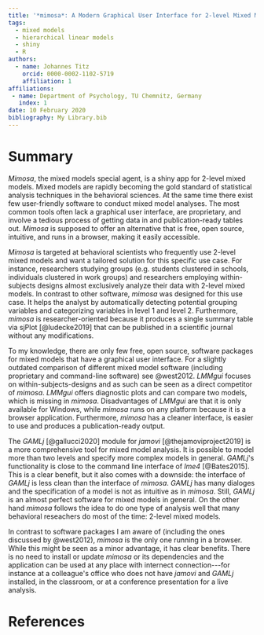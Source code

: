```yaml
---
title: '*mimosa*: A Modern Graphical User Interface for 2-level Mixed Models'
tags:
  - mixed models
  - hierarchical linear models
  - shiny
  - R
authors:
  - name: Johannes Titz
    orcid: 0000-0002-1102-5719
    affiliation: 1
affiliations:
 - name: Department of Psychology, TU Chemnitz, Germany
   index: 1
date: 10 February 2020
bibliography: My Library.bib
---
```


# Summary
*Mimosa*, the mixed models special agent, is a shiny app for 2-level mixed models. Mixed models are rapidly becoming the gold standard of statistical analysis techniques in the behavioral sciences. At the same time there exist few user-friendly software to conduct mixed model analyses. The most common tools often lack a graphical user interface, are proprietary, and involve a tedious process of getting data in and publication-ready tables out. *Mimosa* is supposed to offer an alternative that is free, open source, intuitive, and runs in a browser, making it easily accessible.

*Mimosa* is targeted at behavioral scientists who frequently use 2-level mixed models and want a tailored solution for this specific use case. For instance, researchers studying groups (e.g. students clustered in schools, individuals clustered in work groups) and researchers employing within-subjects designs almost exclusively analyze their data with 2-level mixed models. In contrast to other software, *mimosa* was designed for this use case. It helps the analyst by automatically detecting potential grouping variables and categorizing variables in level 1 and level 2. Furthermore, *mimosa* is researcher-oriented because it produces a single summary table via sjPlot [@ludecke2019] that can be published in a scientific journal without any modifications.

To my knowledge, there are only few free, open source, software packages for mixed models that have a graphical user interface. For a slightly outdated comparison of different mixed model software (including proprietary and command-line software) see @west2012. *LMMgui* focuses on within-subjects-designs and as such can be seen as a direct competitor of *mimosa*. *LMMgui* offers diagnostic plots and can compare two models, which is missing in *mimosa*. Disadvantages of *LMMgui* are that it is only available for Windows, while *mimosa* runs on any platform because it is a browser application. Furthermore, *mimosa* has a cleaner interface, is easier to use and produces a publication-ready output.

The *GAMLj* [@gallucci2020] module for *jamovi* [@thejamoviproject2019] is a more comprehensive tool for mixed model analysis. It is possible to model more than two levels and specify more complex models in general. *GAMLj*'s functionality is close to the command line interface of *lme4* [@Bates2015]. This is a clear benefit, but it also comes with a downside: the interface of *GAMLj* is less clean than the interface of *mimosa*. *GAMLj* has many dialoges and the specification of a model is not as intuitive as in *mimosa*. Still, *GAMLj* is an almost perfect software for mixed models in general. On the other hand *mimosa* follows the idea to do one type of analysis well that many behavioral reseachers do most of the time: 2-level mixed models.

In contrast to software packages I am aware of (including the ones discussed by @west2012), *mimosa* is the only one running in a browser. While this might be seen as a minor advantage, it has clear benefits. There is no need to install or update *mimosa* or its dependencies and the application can be used at any place with internect connection---for instance at a colleague's office who does not have *jamovi* and *GAMLj* installed, in the classroom, or at a conference presentation for a live analysis.

# References
